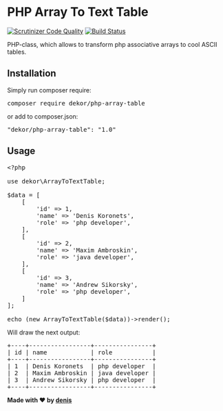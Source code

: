 # PHP Array To Text Table

[![Scrutinizer Code Quality](https://scrutinizer-ci.com/g/deniskoronets/php-array-table/badges/quality-score.png?b=master)](https://scrutinizer-ci.com/g/deniskoronets/php-array-table/?branch=master) [![Build Status](https://scrutinizer-ci.com/g/deniskoronets/php-array-table/badges/build.png?b=master)](https://scrutinizer-ci.com/g/deniskoronets/php-array-table/build-status/master)

PHP-class, which allows to transform php associative arrays to cool ASCII tables.

## Installation
Simply run composer require:
<pre>composer require dekor/php-array-table</pre>

or add to composer.json:
<pre>"dekor/php-array-table": "1.0"</pre>

## Usage
<pre>&lt;?php

use dekor\ArrayToTextTable;

$data = [
    [
        'id' => 1,
        'name' => 'Denis Koronets',
        'role' => 'php developer',
    ],
    [
        'id' => 2,
        'name' => 'Maxim Ambroskin',
        'role' => 'java developer',
    ],
    [
        'id' => 3,
        'name' => 'Andrew Sikorsky',
        'role' => 'php developer',
    ]
];

echo (new ArrayToTextTable($data))->render();
</pre>

Will draw the next output:

<pre>
+----+-----------------+----------------+
| id | name            | role           |
+----+-----------------+----------------+
| 1  | Denis Koronets  | php developer  |
| 2  | Maxim Ambroskin | java developer |
| 3  | Andrew Sikorsky | php developer  |
+----+-----------------+----------------+
</pre>

<b>Made with ❤ by <a href="https://woo.zp.ua">denis</b>
